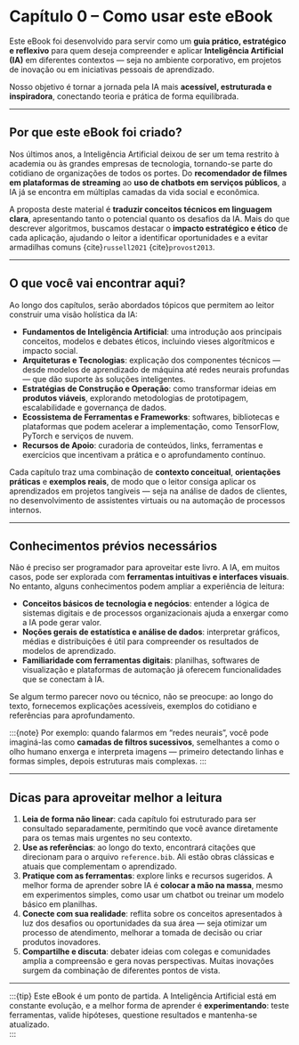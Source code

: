 # Capítulo 0 – Como usar este eBook 

Este eBook foi desenvolvido para servir como um **guia prático, estratégico e reflexivo** para quem deseja compreender e aplicar **Inteligência Artificial (IA)** em diferentes contextos — seja no ambiente corporativo, em projetos de inovação ou em iniciativas pessoais de aprendizado.  

Nosso objetivo é tornar a jornada pela IA mais **acessível, estruturada e inspiradora**, conectando teoria e prática de forma equilibrada.  

---

## Por que este eBook foi criado?

Nos últimos anos, a Inteligência Artificial deixou de ser um tema restrito à academia ou às grandes empresas de tecnologia, tornando-se parte do cotidiano de organizações de todos os portes. Do **recomendador de filmes em plataformas de streaming** ao **uso de chatbots em serviços públicos**, a IA já se encontra em múltiplas camadas da vida social e econômica.  

A proposta deste material é **traduzir conceitos técnicos em linguagem clara**, apresentando tanto o potencial quanto os desafios da IA. Mais do que descrever algoritmos, buscamos destacar o **impacto estratégico e ético** de cada aplicação, ajudando o leitor a identificar oportunidades e a evitar armadilhas comuns {cite}`russell2021` {cite}`provost2013`.  

---

## O que você vai encontrar aqui?

Ao longo dos capítulos, serão abordados tópicos que permitem ao leitor construir uma visão holística da IA:

- **Fundamentos de Inteligência Artificial**: uma introdução aos principais conceitos, modelos e debates éticos, incluindo vieses algorítmicos e impacto social.  
- **Arquiteturas e Tecnologias**: explicação dos componentes técnicos — desde modelos de aprendizado de máquina até redes neurais profundas — que dão suporte às soluções inteligentes.  
- **Estratégias de Construção e Operação**: como transformar ideias em **produtos viáveis**, explorando metodologias de prototipagem, escalabilidade e governança de dados.  
- **Ecossistema de Ferramentas e Frameworks**: softwares, bibliotecas e plataformas que podem acelerar a implementação, como TensorFlow, PyTorch e serviços de nuvem.  
- **Recursos de Apoio**: curadoria de conteúdos, links, ferramentas e exercícios que incentivam a prática e o aprofundamento contínuo.  

Cada capítulo traz uma combinação de **contexto conceitual**, **orientações práticas** e **exemplos reais**, de modo que o leitor consiga aplicar os aprendizados em projetos tangíveis — seja na análise de dados de clientes, no desenvolvimento de assistentes virtuais ou na automação de processos internos.  

---

## Conhecimentos prévios necessários

Não é preciso ser programador para aproveitar este livro. A IA, em muitos casos, pode ser explorada com **ferramentas intuitivas e interfaces visuais**. No entanto, alguns conhecimentos podem ampliar a experiência de leitura:  

- **Conceitos básicos de tecnologia e negócios**: entender a lógica de sistemas digitais e de processos organizacionais ajuda a enxergar como a IA pode gerar valor.  
- **Noções gerais de estatística e análise de dados**: interpretar gráficos, médias e distribuições é útil para compreender os resultados de modelos de aprendizado.  
- **Familiaridade com ferramentas digitais**: planilhas, softwares de visualização e plataformas de automação já oferecem funcionalidades que se conectam à IA.  

Se algum termo parecer novo ou técnico, não se preocupe: ao longo do texto, fornecemos explicações acessíveis, exemplos do cotidiano e referências para aprofundamento.  

:::{note}
Por exemplo: quando falarmos em “redes neurais”, você pode imaginá-las como **camadas de filtros sucessivos**, semelhantes a como o olho humano enxerga e interpreta imagens — primeiro detectando linhas e formas simples, depois estruturas mais complexas.
:::

---

## Dicas para aproveitar melhor a leitura

1. **Leia de forma não linear**: cada capítulo foi estruturado para ser consultado separadamente, permitindo que você avance diretamente para os temas mais urgentes no seu contexto.  
2. **Use as referências**: ao longo do texto, encontrará citações que direcionam para o arquivo `reference.bib`. Ali estão obras clássicas e atuais que complementam o aprendizado.  
3. **Pratique com as ferramentas**: explore links e recursos sugeridos. A melhor forma de aprender sobre IA é **colocar a mão na massa**, mesmo em experimentos simples, como usar um chatbot ou treinar um modelo básico em planilhas.  
4. **Conecte com sua realidade**: reflita sobre os conceitos apresentados à luz dos desafios ou oportunidades da sua área — seja otimizar um processo de atendimento, melhorar a tomada de decisão ou criar produtos inovadores.  
5. **Compartilhe e discuta**: debater ideias com colegas e comunidades amplia a compreensão e gera novas perspectivas. Muitas inovações surgem da combinação de diferentes pontos de vista.  

---

:::{tip}
Este eBook é um ponto de partida. A Inteligência Artificial está em constante evolução, e a melhor forma de aprender é **experimentando**: teste ferramentas, valide hipóteses, questione resultados e mantenha-se atualizado.  
:::